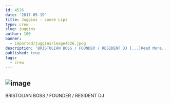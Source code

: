```yaml
---
id: 4526
date: '2017-05-19'
title: Juggins - Loose Lips
type: crew
slug: juggins
author: 100
banner:
  - imported/juggins/image4526.jpeg
description: 'BRISTOLIAN BOSS / FOUNDER / RESIDENT DJ [...]Read More...'
published: true
tags:
  - crew
---
```

![image](../imported/juggins/image4526.jpeg)
---
BRISTOLIAN BOSS / FOUNDER / RESIDENT DJ